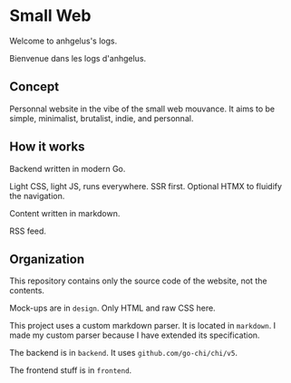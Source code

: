 # Small Web

Welcome to anhgelus's logs. 

Bienvenue dans les logs d'anhgelus.

## Concept

Personnal website in the vibe of the small web mouvance.
It aims to be simple, minimalist, brutalist, indie, and personnal.

## How it works

Backend written in modern Go.

Light CSS, light JS, runs everywhere.
SSR first.
Optional HTMX to fluidify the navigation.

Content written in markdown.

RSS feed.

## Organization

This repository contains only the source code of the website, not the contents.

Mock-ups are in `design`.
Only HTML and raw CSS here.

This project uses a custom markdown parser.
It is located in `markdown`.
I made my custom parser because I have extended its specification.

The backend is in `backend`.
It uses `github.com/go-chi/chi/v5`.

The frontend stuff is in `frontend`.

